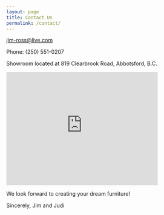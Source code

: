 ```yaml
---
layout: page
title: Contact Us
permalink: /contact/
---
```

[jim-ross@live.com](mailto:jim-ross@live.com)

Phone: (250) 551-0207

Showroom located at 819 Clearbrook Road, Abbotsford, B.C.
<iframe src="https://www.google.com/maps/embed?pb=!1m18!1m12!1m3!1d2616.6686844466167!2d-122.33997888441179!3d49.01688787930331!2m3!1f0!2f0!3f0!3m2!1i1024!2i768!4f13.1!3m3!1m2!1s0x5485b541788c3b29%3A0x810288f4d4cb779f!2s819+Clearbrook+Rd%2C+Abbotsford%2C+BC+V2T+5X2!5e0!3m2!1sen!2sca!4v1509522607739" width="400" height="300" frameborder="0" style="border:0" allowfullscreen></iframe>

We look forward to creating your dream furniture! 

Sincerely,
Jim and Judi
